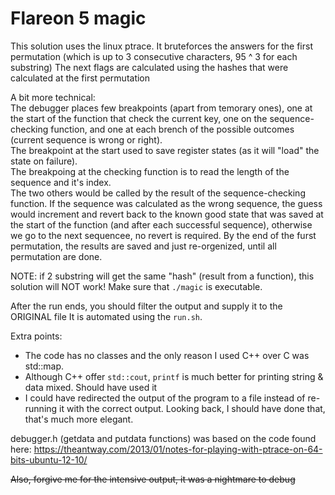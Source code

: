 # Flareon 5 magic
This solution uses the linux ptrace.
It bruteforces the answers for the first permutation (which is up to 3 consecutive characters, 95 ^ 3 for each substring)
The next flags are calculated using the hashes that were calculated at the first permutation

A bit more technical:  
The debugger places few breakpoints (apart from temorary ones), one at the start of the function that check the current key, one on the sequence-checking function, and one at each brench of the possible outcomes (current sequence is wrong or right).  
The breakpoint at the start used to save register states (as it will "load" the state on failure).  
The breakpoing at the checking function is to read the length of the sequence and it's index.  
The two others would be called by the result of the sequence-checking function.
If the sequence was calculated as the wrong sequence, the guess would increment and revert back to the known good state that was saved at the start of the function (and after each successful sequence), otherwise we go to the next sequencee, no revert is required.
By the end of the furst permutation, the results are saved and just re-orgenized, until all permutation are done.

NOTE: if 2 substring will get the same "hash" (result from a function), this solution will NOT work!
Make sure that `./magic` is executable.

After the run ends, you should filter the output and supply it to the ORIGINAL file
It is automated using the `run.sh`.

Extra points:
- The code has no classes and the only reason I used C++ over C was std::map.
- Although C++ offer `std::cout`, `printf` is much better for printing string & data mixed. Should have used it
- I could have redirected the output of the program to a file instead of re-running it with the correct output. Looking back, I should have done that, that's much more elegant.


debugger.h (getdata and putdata functions) was based on the code found here:
https://theantway.com/2013/01/notes-for-playing-with-ptrace-on-64-bits-ubuntu-12-10/


~~Also, forgive me for the intensive output, it was a nightmare to debug~~

